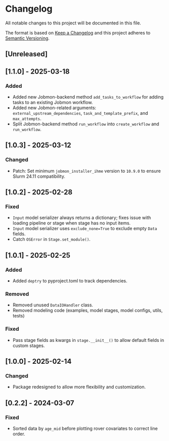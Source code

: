 # Changelog

All notable changes to this project will be documented in this file.

The format is based on [Keep a Changelog](http://keepachangelog.com/en/1.0.0/)
and this project adheres to [Semantic Versioning](http://semver.org/spec/v2.0.0.html).

## [Unreleased]

## [1.1.0] - 2025-03-18

### Added

- Added new Jobmon-backend method `add_tasks_to_workflow` for adding tasks to an existing Jobmon workflow.
- Added new Jobmon-related arguments: `external_upstream_dependencies`, `task_and_template_prefix`, and `max_attempts`.
- Split Jobmon-backend method `run_workflow` into `create_workflow` and `run_workflow`.

## [1.0.3] - 2025-03-12

### Changed

- Patch: Set minimum `jobmon_installer_ihme` version to `10.9.0` to ensure Slurm 24.11 compatibility.

## [1.0.2] - 2025-02-28

### Fixed

- `Input` model serializer always returns a dictionary; fixes issue with loading pipeline or stage when stage has no input items.
- `Input` model serializer uses `exclude_none=True` to exclude empty `Data` fields.
- Catch `OSError` in `Stage.set_module()`.

## [1.0.1] - 2025-02-25

### Added

- Added `deptry` to pyproject.toml to track dependencies.

### Removed

- Removed unused `DataIOHandler` class.
- Removed modeling code (examples, model stages, model configs, utils, tests)

### Fixed

- Pass stage fields as kwargs in `stage.__init__()` to allow default fields in custom stages.

## [1.0.0] - 2025-02-14

### Changed

- Package redesigned to allow more flexibility and customization.

## [0.2.2] - 2024-03-07

### Fixed

- Sorted data by `age_mid` before plotting rover covariates to correct line order.
